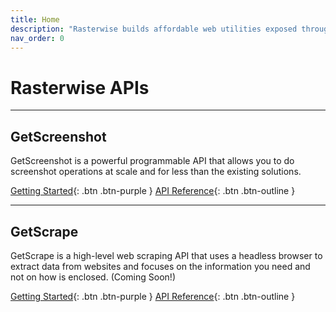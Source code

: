 ```yaml
---
title: Home
description: "Rasterwise builds affordable web utilities exposed through easy to use RESTful API endpoints"
nav_order: 0
---
```


# Rasterwise APIs

<hr>

## GetScreenshot

GetScreenshot is a powerful programmable API that allows you to do screenshot operations at scale
and for less than the existing solutions.

[Getting Started](https://docs.rasterwise.com/get-screenshot/){: .btn .btn-purple }
[API Reference](https://docs.rasterwise.com/get-screenshot/api-reference){: .btn .btn-outline }

<hr>

## GetScrape

GetScrape is a high-level web scraping API that uses a headless browser to extract data from websites
and focuses on the information you need and not on how is enclosed. (Coming Soon!)

[Getting Started](https://docs.rasterwise.com/get-scrape/){: .btn .btn-purple }
[API Reference]([#](https://docs.rasterwise.com/get-scrape/api-reference)){: .btn .btn-outline }